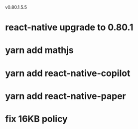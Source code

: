 v0.80.1.5.5

# react-native upgrade to 0.80.1
# yarn add mathjs
# yarn add react-native-copilot
# yarn add react-native-paper
# fix 16KB policy